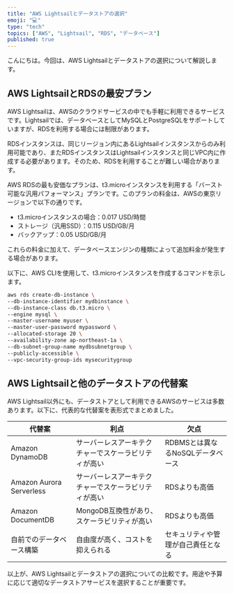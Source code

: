 ```yaml
---
title: "AWS Lightsailとデータストアの選択"
emoji: "💻"
type: "tech"
topics: ["AWS", "Lightsail", "RDS", "データベース"]
published: true
---
```


こんにちは。今回は、AWS Lightsailとデータストアの選択について解説します。

## AWS LightsailとRDSの最安プラン

AWS Lightsailは、AWSのクラウドサービスの中でも手軽に利用できるサービスです。Lightsailでは、データベースとしてMySQLとPostgreSQLをサポートしていますが、RDSを利用する場合には制限があります。

RDSインスタンスは、同じリージョン内にあるLightsailインスタンスからのみ利用可能であり、またRDSインスタンスはLightsailインスタンスと同じVPC内に作成する必要があります。そのため、RDSを利用することが難しい場合があります。

AWS RDSの最も安価なプランは、t3.microインスタンスを利用する「バースト可能な汎用パフォーマンス」プランです。このプランの料金は、AWSの東京リージョンで以下の通りです。

- t3.microインスタンスの場合：0.017 USD/時間
- ストレージ（汎用SSD）：0.115 USD/GB/月
- バックアップ：0.05 USD/GB/月

これらの料金に加えて、データベースエンジンの種類によって追加料金が発生する場合があります。

以下に、AWS CLIを使用して、t3.microインスタンスを作成するコマンドを示します。

```bash
aws rds create-db-instance \
--db-instance-identifier mydbinstance \
--db-instance-class db.t3.micro \
--engine mysql \
--master-username myuser \
--master-user-password mypassword \
--allocated-storage 20 \
--availability-zone ap-northeast-1a \
--db-subnet-group-name mydbsubnetgroup \
--publicly-accessible \
--vpc-security-group-ids mysecuritygroup
```

## AWS Lightsailと他のデータストアの代替案

AWS Lightsail以外にも、データストアとして利用できるAWSのサービスは多数あります。以下に、代表的な代替案を表形式でまとめました。

| 代替案 | 利点 | 欠点 |
| --- | --- | --- |
| Amazon DynamoDB | サーバーレスアーキテクチャーでスケーラビリティが高い | RDBMSとは異なるNoSQLデータベース |
| Amazon Aurora Serverless | サーバーレスアーキテクチャーでスケーラビリティが高い | RDSよりも高価 |
| Amazon DocumentDB | MongoDB互換性があり、スケーラビリティが高い | RDSよりも高価 |
| 自前でのデータベース構築 | 自由度が高く、コストを抑えられる | セキュリティや管理が自己責任となる |

以上が、AWS Lightsailとデータストアの選択についての比較です。用途や予算に応じて適切なデータストアサービスを選択することが重要です。

